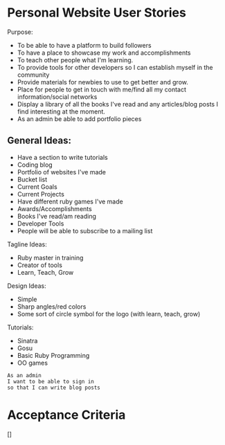# Personal Website User Stories

Purpose:
- To be able to have a platform to build followers
- To have a place to showcase my work and accomplishments
- To teach other people what I'm learning.
- To provide tools for other developers so I can establish myself in the community
- Provide materials for newbies to use to get better and grow.
- Place for people to get in touch with me/find all my contact information/social networks
- Display a library of all the books I've read and any articles/blog posts I
  find interesting at the moment.
- As an admin be able to add portfolio pieces

## General Ideas:
- Have a section to write tutorials
- Coding blog
- Portfolio of websites I've made
- Bucket list
- Current Goals
- Current Projects
- Have different ruby games I've made
- Awards/Accomplishments
- Books I've read/am reading
- Developer Tools
- People will be able to subscribe to a mailing list 


Tagline Ideas:
- Ruby master in training
- Creator of tools
- Learn, Teach, Grow

Design Ideas:
- Simple
- Sharp angles/red colors
- Some sort of circle symbol for the logo (with learn, teach, grow)

Tutorials:
- Sinatra
- Gosu
- Basic Ruby Programming
- OO games

```
As an admin
I want to be able to sign in
so that I can write blog posts
```

# Acceptance Criteria
 []
